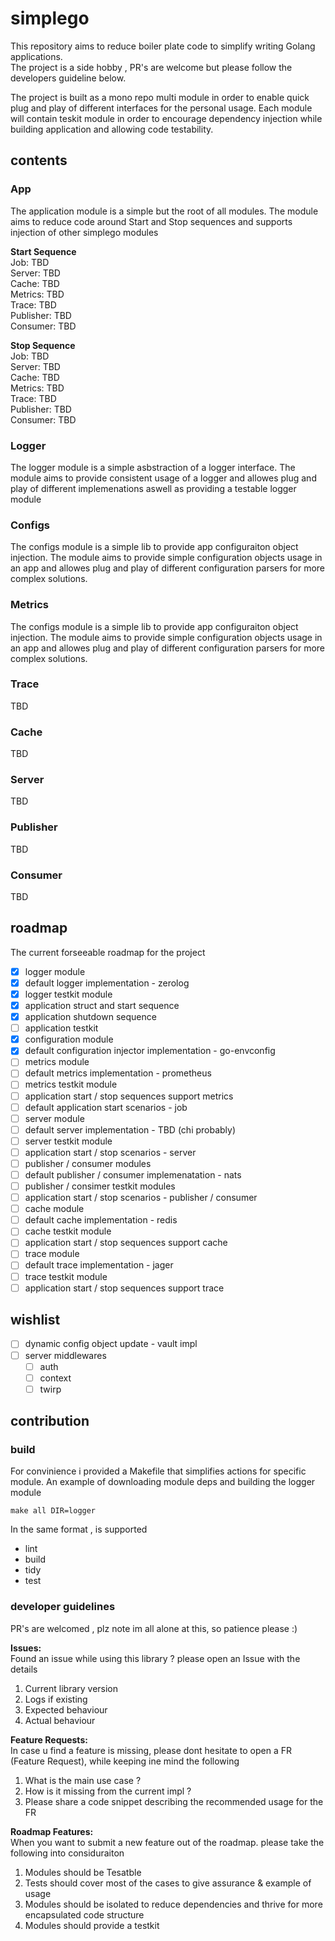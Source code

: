 # simplego

This repository aims to reduce boiler plate code to simplify writing 
Golang applications. <br>
The project is a side hobby , PR's are welcome but please follow the developers guideline below.


The project is built as a mono repo multi module in order to enable quick plug and play of different interfaces for the personal usage.
Each module will contain teskit module in order to encourage dependency injection while building application and allowing code testability.

## contents
### App
The application module is a simple but the root of all modules.
The module aims to reduce code around Start and Stop sequences and supports injection
of other simplego modules

**Start Sequence** <br>
Job: TBD <br>
Server: TBD <br>
Cache: TBD <br>
Metrics: TBD <br>
Trace: TBD <br>
Publisher: TBD <br>
Consumer: TBD <br>

**Stop Sequence** <br>
Job: TBD <br>
Server: TBD <br>
Cache: TBD <br>
Metrics: TBD <br>
Trace: TBD <br>
Publisher: TBD <br>
Consumer: TBD <br>

### Logger
The logger module is a simple asbstraction of a logger interface.
The module aims to provide consistent usage of a logger and allowes plug and play of different implemenations
aswell as providing a testable logger module

### Configs
The configs module is a simple lib to provide app configuraiton object injection.
The module aims to provide simple configuration objects usage in an app and allowes plug and play of different
configuration parsers for more complex solutions.

### Metrics
The configs module is a simple lib to provide app configuraiton object injection.
The module aims to provide simple configuration objects usage in an app and allowes plug and play of different
configuration parsers for more complex solutions.

### Trace
TBD

### Cache
TBD

### Server
TBD

### Publisher
TBD

### Consumer
TBD

## roadmap
The current forseeable roadmap for the project 
- [x] logger module
- [x] default logger implementation - zerolog
- [x] logger testkit module
- [x] application struct and start sequence
- [x] application shutdown sequence
- [ ] application testkit
- [x] configuration module
- [x] default configuration injector implementation - go-envconfig
- [ ] metrics module
- [ ] default metrics implementation - prometheus
- [ ] metrics testkit module
- [ ] application start / stop sequences support metrics
- [ ] default application start scenarios - job
- [ ] server module
- [ ] default server implementation - TBD (chi probably)
- [ ] server testkit module
- [ ] application start / stop scenarios - server
- [ ] publisher / consumer modules
- [ ] default publisher / consumer implemenatation - nats
- [ ] publisher / consimer testkit modules
- [ ] application start / stop scenarios - publisher / consumer
- [ ] cache module
- [ ] default cache implementation - redis
- [ ] cache testkit module
- [ ] application start / stop sequences support cache
- [ ] trace module
- [ ] default trace implementation - jager
- [ ] trace testkit module
- [ ] application start / stop sequences support trace

## wishlist
- [ ] dynamic config object update - vault impl
- [ ] server middlewares
  - [ ] auth
  - [ ] context
  - [ ] twirp

## contribution

### build
For convinience i provided a Makefile that simplifies actions for specific module.
An example of downloading module deps and building the logger module
```
make all DIR=logger
```

In the same format , is supported 
- lint
- build
- tidy
- test

### developer guidelines
PR's are welcomed , plz note im all alone at this, so patience please :)

**Issues:** <br>
Found an issue while using this library ? please open an Issue with the details 
1. Current library version
2. Logs if existing
3. Expected behaviour
4. Actual behaviour


**Feature Requests:** <br>
In case u find a feature is missing, please dont hesitate to open a FR (Feature Request), while keeping ine mind the following
1. What is the main use case ?
2. How is it missing from the current impl ?
3. Please share a code snippet describing the recommended usage for the FR

**Roadmap Features:** <br>
When you want to submit a new feature out of the roadmap. please take the following into considuraiton
1. Modules should be Tesatble
2. Tests should cover most of the cases to give assurance & example of usage
3. Modules should be isolated to reduce dependencies and thrive for more encapsulated code structure
4. Modules should provide a testkit